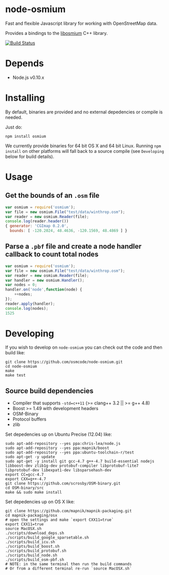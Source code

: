 # node-osmium

Fast and flexible Javascript library for working with OpenStreetMap data.

Provides a bindings to the [libosmium](https://github.com/osmcode/libosmium) C++ library.

[![Build Status](https://secure.travis-ci.org/osmcode/node-osmium.png)](http://travis-ci.org/osmcode/node-osmium)

# Depends

 - Node.js v0.10.x

# Installing

By default, binaries are provided and no external depedencies or compile is needed.

Just do:

    npm install osmium

We currently provide binaries for 64 bit OS X and 64 bit Linux. Running `npm install` on other
platforms will fall back to a source compile (see `Developing` below for build details).

# Usage

## Get the bounds of an `.osm` file

```js
var osmium = require('osmium');
var file = new osmium.File("test/data/winthrop.osm");
var reader = new osmium.Reader(file);
console.log(reader.header())
{ generator: 'CGImap 0.2.0',
  bounds: [ -120.2024, 48.4636, -120.1569, 48.4869 ] }
```

## Parse a `.pbf` file and create a node handler callback to count total nodes

```js
var osmium = require('osmium');
var file = new osmium.File("test/data/winthrop.osm");
var reader = new osmium.Reader(file);
var handler = new osmium.Handler();
var nodes = 0;
handler.on('node',function(node) {
    ++nodes;
});
reader.apply(handler);
console.log(nodes);
1525
```

# Developing

If you wish to develop on `node-osmium` you can check out the code and then build like:

    git clone https://github.com/osmcode/node-osmium.git
    cd node-osmium
    make
    make test

## Source build dependencies

 - Compiler that supports `-std=c++11` (>= clang++ 3.2 || >= g++ 4.8)
 - Boost >= 1.49 with development headers
 - OSM-Binary
 - Protocol buffers
 - zlib

Set depedencies up on Ubuntu Precise (12.04) like:

    sudo apt-add-repository --yes ppa:chris-lea/node.js
    sudo apt-add-repository --yes ppa:mapnik/boost
    sudo apt-add-repository --yes ppa:ubuntu-toolchain-r/test
    sudo apt-get -y update
    sudo apt-get -y install git gcc-4.7 g++-4.7 build-essential nodejs libboost-dev zlib1g-dev protobuf-compiler libprotobuf-lite7 libprotobuf-dev libexpat1-dev libsparsehash-dev
    export CC=gcc-4.7
    export CXX=g++-4.7
    git clone https://github.com/scrosby/OSM-binary.git
    cd OSM-binary/src
    make && sudo make install

Set depedencies up on OS X like:

    git clone https://github.com/mapnik/mapnik-packaging.git
    cd mapnik-packaging/osx
    # open the settings and make `export CXX11=true`
    export CXX11=true
    source MacOSX.sh
    ./scripts/download_deps.sh
    ./scripts/build_google_sparsetable.sh
    ./scripts/build_icu.sh
    ./scripts/build_boost.sh
    ./scripts/build_protobuf.sh
    ./scripts/build_node.sh
    ./scripts/build_osm-pbf.sh
    # NOTE: in the same terminal then run the build commands
    # Or from a different terminal re-run `source MacOSX.sh`
